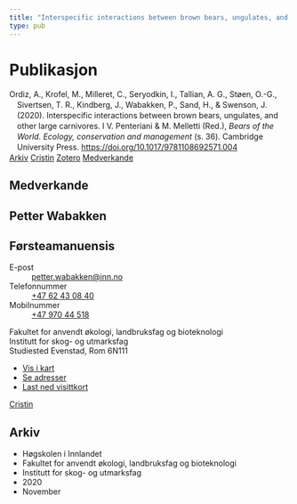 ```yaml
---
title: "Interspecific interactions between brown bears, ungulates, and other large carnivores"
type: pub
---
```

<h1>Publikasjon</h1>
<article id="csl-bib-container-DEKYVMKU" class="csl-bib-container">
  <div class="csl-bib-body" style="line-height: 1.35; padding-left: 1em; text-indent:-1em;">
  <div class="csl-entry">Ordiz, A., Krofel, M., Milleret, C., Seryodkin, I., Tallian, A. G., St&#xF8;en, O.-G., Sivertsen, T. R., Kindberg, J., Wabakken, P., Sand, H., &amp; Swenson, J. (2020). Interspecific interactions between brown bears, ungulates, and other large carnivores. I V. Penteriani &amp; M. Melletti (Red.), <i>Bears of the World. Ecology, conservation and management</i> (s. 36). Cambridge University Press. <a href="https://doi.org/10.1017/9781108692571.004">https://doi.org/10.1017/9781108692571.004</a></div>
</div>
  <div class="csl-bib-buttons">
    <a href="#taxonomy-article-DEKYVMKU" class="csl-bib-button">Arkiv</a>
    <a href="https://app.cristin.no/results/show.jsf?id=1853372" alt="Cristin URL" class="csl-bib-button">Cristin</a>
    <a href="http://zotero.org/groups/5022929/items/DEKYVMKU" alt="Zotero URL" class="csl-bib-button">Zotero</a>
    <a href="#contributors-article-DEKYVMKU" class="csl-bib-button">Medverkande</a>
  </div>
  <div id="csl-bib-meta-container-DEKYVMKU"></div>
</article>
<div id="csl-bib-meta-DEKYVMKU" class="csl-bib-meta">
  <article id="contributors-article-DEKYVMKU" class="contributors-article">
    <h1>Medverkande</h1>
    <div class="personas">
<div class="vrtx-hinn-person-card">
<div class="photo">
<i class="lar la-user-circle missing-person"></i>
</div>
<div class="info">
<hgroup><h1>Petter Wabakken</h1>
<h2>Førsteamanuensis</h2>
</hgroup><dl>
<dt>E-post</dt>
<dd>
<a href="mailto:petter.wabakken@inn.no">petter.wabakken@inn.no</a>
</dd>
<dt>Telefonnummer</dt>
<dd><a href="tel:+4762430840">
+47 62 43 08 40
</a></dd>
<dt>Mobilnummer</dt>
<dd><a href="tel:+4797044518">
+47 970 44 518
</a></dd>
</dl>
<p>
Fakultet for anvendt økologi, landbruksfag og bioteknologi<br>
Institutt for skog- og utmarksfag<br>
Studiested Evenstad,
Rom 6N111
</p>
<ul class="vrtx-hinn-links">
<li><a href="https://www.google.com/maps?q=61.42516,11.07813">Vis i kart</a></li>
<li><a href="https://www.inn.no/finn-en-ansatt/petter-wabakken.html#vrtx-hinn-addresses">Se adresser</a></li>
<li><a href="https://www.inn.no/finn-en-ansatt/petter-wabakken.html?vrtx=vcf">Last ned visittkort</a></li>
</ul>
</div>
</div>
<a href="https://app.cristin.no/persons/show.jsf?id=328337" alt="Cristin URL" class="personas-cristin">Cristin</a>
</div>
  </article>
  <article id="taxonomy-article-DEKYVMKU" class="taxonomy-article">
    <h1>Arkiv</h1>
    <ul>
      <li>Høgskolen i Innlandet</li>
      <li>Fakultet for anvendt økologi, landbruksfag og bioteknologi</li>
      <li>Institutt for skog- og utmarksfag</li>
      <li>2020</li>
      <li>November</li>
    </ul>
  </article>
</div>
